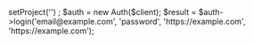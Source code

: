 <?php

use Appwrite\Client;
use Appwrite\Services\Auth;

$client = new Client();

$client
    ->setProject('')
;

$auth = new Auth($client);

$result = $auth->login('email@example.com', 'password', 'https://example.com', 'https://example.com');